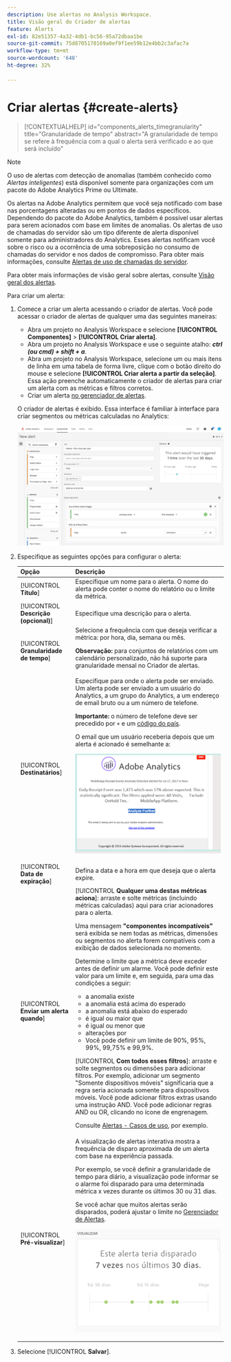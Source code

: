 ```yaml
---
description: Use alertas no Analysis Workspace.
title: Visão geral do Criador de alertas
feature: Alerts
exl-id: 82e51357-4a32-4db1-bc56-95a72dbaa1be
source-git-commit: 75d8705170169a0ef9f1ee59b12e4bb2c3afac7a
workflow-type: tm+mt
source-wordcount: '648'
ht-degree: 32%

---
```


# Criar alertas {#create-alerts}

<!-- markdownlint-disable MD034 -->

>[!CONTEXTUALHELP]
>id="components_alerts_timegranularity"
>title="Granularidade de tempo"
>abstract="A granularidade de tempo se refere à frequência com a qual o alerta será verificado e ao que será incluído"

<!-- markdownlint-enable MD034 -->

>[!NOTE]
>
>O uso de alertas com detecção de anomalias (também conhecido como _Alertas inteligentes_) está disponível somente para organizações com um pacote do Adobe Analytics Prime ou Ultimate.

Os alertas na Adobe Analytics permitem que você seja notificado com base nas porcentagens alteradas ou em pontos de dados específicos. Dependendo do pacote do Adobe Analytics, também é possível usar alertas para serem acionados com base em limites de anomalias. Os alertas de uso de chamadas do servidor são um tipo diferente de alerta disponível somente para administradores do Analytics. Esses alertas notificam você sobre o risco ou a ocorrência de uma sobreposição no consumo de chamadas do servidor e nos dados de compromisso. Para obter mais informações, consulte [Alertas de uso de chamadas do servidor](/help/admin/admin/c-server-call-usage/scu-alerts.md).

Para obter mais informações de visão geral sobre alertas, consulte [Visão geral dos alertas](/help/components/c-alerts/intellligent-alerts.md).

Para criar um alerta:

1. Comece a criar um alerta acessando o criador de alertas. Você pode acessar o criador de alertas de qualquer uma das seguintes maneiras:

   * Abra um projeto no Analysis Workspace e selecione **[!UICONTROL Componentes]** > **[!UICONTROL Criar alerta]**.
   * Abra um projeto no Analysis Workspace e use o seguinte atalho: ***ctrl (ou cmd) + shift + a***.
   * Abra um projeto no Analysis Workspace, selecione um ou mais itens de linha em uma tabela de forma livre, clique com o botão direito do mouse e selecione **[!UICONTROL Criar alerta a partir da seleção]**. Essa ação preenche automaticamente o criador de alertas para criar um alerta com as métricas e filtros corretos.
   * Criar um alerta [no gerenciador de alertas](/help/components/c-alerts/alert-manager.md#create-alerts).

   O criador de alertas é exibido. Essa interface é familiar à interface para criar segmentos ou métricas calculadas no Analytics:

   ![](assets/alert-builder.png)

1. Especifique as seguintes opções para configurar o alerta:

   | Opção | Descrição |
   |---------|----------|
   | [!UICONTROL **Título**] | Especifique um nome para o alerta. O nome do alerta pode conter o nome do relatório ou o limite da métrica. |
   | [!UICONTROL **Descrição (opcional)**] | Especifique uma descrição para o alerta. |
   | [!UICONTROL **Granularidade de tempo**] | Selecione a frequência com que deseja verificar a métrica: por hora, dia, semana ou mês.<p><b>Observação:</b> para conjuntos de relatórios com um calendário personalizado, não há suporte para granularidade mensal no Criador de alertas.<!--true?--></p> |
   | [!UICONTROL **Destinatários**] | Especifique para onde o alerta pode ser enviado. Um alerta pode ser enviado a um usuário do Analytics, a um grupo do Analytics, a um endereço de email bruto ou a um número de telefone.<p><b>Importante:</b> o número de telefone deve ser precedido por `+` e um [código do país](https://countrycode.org/).</p><p>O email que um usuário receberia depois que um alerta é acionado é semelhante a:</p><p>![](assets/alerts-email.PNG)</p> |
   | [!UICONTROL **Data de expiração**] | Defina a data e a hora em que deseja que o alerta expire. |
   | [!UICONTROL **Enviar um alerta quando**] | [!UICONTROL **Qualquer uma destas métricas aciona**]: arraste e solte métricas (incluindo métricas calculadas) aqui para criar acionadores para o alerta.<p>Uma mensagem **&quot;componentes incompatíveis&quot;** será exibida se nem todas as métricas, dimensões ou segmentos no alerta forem compatíveis com a exibição de dados selecionada no momento.</p><p>Determine o limite que a métrica deve exceder antes de definir um alarme. Você pode definir este valor para um limite e, em seguida, para uma das condições a seguir:</p><ul><li>a anomalia existe</li><li>a anomalia está acima do esperado</li><li>a anomalia está abaixo do esperado</li><li>é igual ou maior que</li><li>é igual ou menor que</li><li>alterações por</li><li>Você pode definir um limite de 90%, 95%, 99%, 99,75% e 99,9%.</li></ul><p>[!UICONTROL **Com todos esses filtros**]: arraste e solte segmentos ou dimensões para adicionar filtros. Por exemplo, adicionar um segmento &quot;Somente dispositivos móveis&quot; significaria que a regra seria acionada somente para dispositivos móveis. Você pode adicionar filtros extras usando uma instrução AND. Você pode adicionar regras AND ou OR, clicando no ícone de engrenagem.</p><p>Consulte [Alertas - Casos de uso](/help/components/c-alerts/alerts-use-cases.md), por exemplo.</p> |
   | [!UICONTROL **Pré-visualizar**] | A visualização de alertas interativa mostra a frequência de disparo aproximada de um alerta com base na experiência passada.<p>Por exemplo, se você definir a granularidade de tempo para diário, a visualização pode informar se o alarme foi disparado para uma determinada métrica x vezes durante os últimos 30 ou 31 dias.</p><p>Se você achar que muitos alertas serão disparados, poderá ajustar o limite no [Gerenciador de Alertas](/help/components/c-alerts/alert-manager.md).</p><p>![](assets/alert_preview.png)</p> |

1. Selecione [!UICONTROL **Salvar**].
